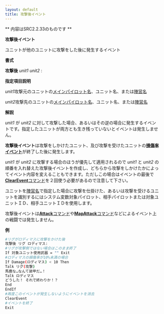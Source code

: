 ```yaml
---
layout: default
title: 攻撃後イベント
---
```

** 内容はSRC2.2.33のものです **

**攻撃後イベント**

ユニットが他のユニットに攻撃をした後に発生するイベント

**書式**

**攻撃後** *unit1* *unit2* :

**指定項目説明**

*unit1*攻撃元のユニットの[メインパイロット名](メインパイロット名.md)、ユニット名、または[陣営名](陣営名.md)

*unit2*攻撃先のユニットの[メインパイロット名](メインパイロット名.md)、ユニット名、または[陣営名](陣営名.md)

**解説**

*unit1* が *unit2* に対して攻撃した場合、あるいはその逆の場合に発生するイベントです。指定したユニットが両方とも生き残っていないとイベントは発生しません。

**攻撃後イベント**は攻撃をしかけたユニット、及び攻撃を受けたユニットの[**損傷率イベント**](損傷率イベント.md)が終了した後に発生します。

*unit1* が *unit2* に攻撃する場合のほうが優先して適用されるので *unit1* と *unit2* の順番を入れ替えた攻撃後イベントを作成し、どちらから攻撃をしかけたかによってイベント内容を変えることもできます。ただしこの場合はイベントの最後で[**ClearEvent**コマンド](ClearEventコマンド.md)を２回使う必要があるので注意して下さい。

ユニットを[陣営名](陣営名.md)で指定した場合に攻撃を仕掛けた、あるいは攻撃を受けるユニットを識別するにはシステム変数対象パイロット、相手パイロットまたは対象ユニットＩＤ、相手ユニットＩＤを使用します。

攻撃後イベントは[**Attack**コマンド](Attackコマンド.md)や[**MapAttack**コマンド](MapAttackコマンド.md)などによるイベント上の戦闘では発生しません。

**例**
```sh
#リグがロディマスに攻撃をかけた後
攻撃後 リグ ロディマス:
#リグが攻撃側ではない場合はこのまま終了
If 対象ユニット使用武器 = "" Exit
#ロディマスの損傷率が10%未満の場合
If Damage(ロディマス) < 10 Then
Talk リグ(攻撃)
馬鹿な…なんて装甲だ…！
Talk ロディマス
どうした！ それで終わりか！？
End
EndIf
#再度このイベントが発生しないようにイベントを消去
ClearEvent
#イベントを終了
Exit
```

